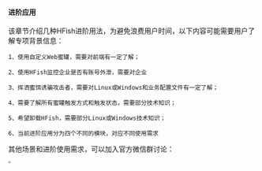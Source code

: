 
#### 进阶应用

该章节介绍几种HFish进阶用法，为避免浪费用户时间，以下内容可能需要用户了解专项背景信息：

```
1、使用自定义Web蜜罐，需要对前端有一定了解；

2、使用HFish监控企业是否有账号外泄，需要对企业

3、挥洒蜜饵诱骗攻击者，需要对Linux或Windows和业务配置文件有一定了解；

4、需要了解所有蜜罐触发方式和触发状态，需要部分技术知识；

5、希望卸载HFish，需要部分Linux或Windows技术知识；

6、当前进阶应用分为四个不同的模块，对应不同使用需求
```


其他场景和进阶使用需求，可以加入官方微信群讨论：

<img src="/images/image-20211221132836482.png" style="zoom:33%;" />

